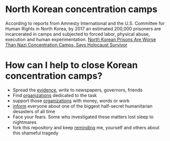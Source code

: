 # North Korean concentration camps

According to reports from Amnesty International and the U.S. Committee for Human Rights in North Korea, by 2017 an estimated 200,000 prisoners are incarcerated in camps and subjected to forced labor, physical abuse, execution and human experimentation. [North Korean Prisons Are Worse Than Nazi Concentration Camps, Says Holocaust Survivor](https://www.huffingtonpost.com/entry/north-korean-prisons-nazi-camps_us_5a2fad6ce4b0461754330e3d) 

# How can I help to close Korean concentration camps?

* Spread the [evidence](../../wiki/evidence), *write* to newspapers, governors, friends
* Find [organizations](../../wiki/organizations) dedicated to the task
* support those [organizations](../../wiki/organizations) with money, words or work
* [inform](../../wiki/evidence) everyone about one of the biggest half-secret humanitarian desasters of all time
* Face your fears. Some who investigated these matters lost sleep to nightmares.
* fork this repository and keep [reminding](../../wiki/evidence) me, yourself and others about this shameful tragedy
